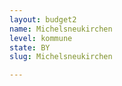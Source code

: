 ```yaml
---
layout: budget2
name: Michelsneukirchen
level: kommune
state: BY
slug: Michelsneukirchen

---
```



